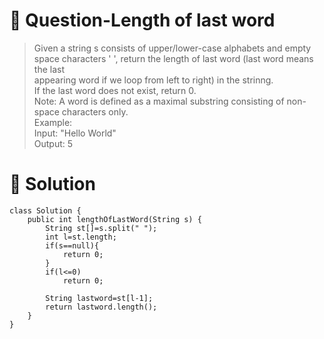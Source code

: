 # :japanese_goblin: Question-Length of last word

> Given a string s consists of upper/lower-case alphabets and empty space characters ' ', return the length of last word (last word means the last   
> appearing word if we loop from left to right) in the strinng.  
> If the last word does not exist, return 0.  
> Note: A word is defined as a maximal substring consisting of non-space characters only.  
> Example:  
> Input: "Hello World"  
> Output: 5  

# :bento: Solution

```
class Solution {
    public int lengthOfLastWord(String s) {
        String st[]=s.split(" ");
        int l=st.length;
        if(s==null){
            return 0;
        }
        if(l<=0)
            return 0;
        
        String lastword=st[l-1];
        return lastword.length();
    }
}
```
